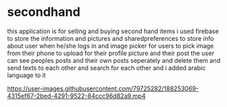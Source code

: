 # secondhand
this application is for selling and buying second hand items
i used firebase to store the information and pictures and sharedpreferences to store info about user when he/she logs in and image picker for users to pick image 
from their phone to upload for their profile picture and their post the user can see peoples posts and their own posts seperately and delete them and 
send texts to each other and search for each other and i added arabic language to it


https://user-images.githubusercontent.com/79725282/188253069-4315ef67-2bed-4291-9522-84ccc96d82a9.mp4

